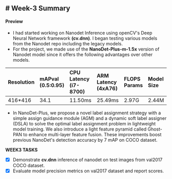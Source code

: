 ## # Week-3 Summary

#### Preview
- I had started working on Nanodet Inference using openCV's Deep Neural Network framework <b>(cv.dnn)</b>. I began testing various models from the Nanodet repo including the legacy models. 
- For the project, we made use of the <b>NanoDet-Plus-m-1.5x</b> version of Nanodet model since it offers the following advantages over other models.

| Resolution | mAPval (0.5:0.95) | CPU Latency (i7-8700) | ARM Latency (4xA76) | FLOPS	Params | Model Size |
|:-----------|:------------------|:----------------------|:--------------------|:--------------|:-----------|
| 416*416 | 34.1 | 11.50ms |	25.49ms | 2.97G |	2.44M	| 4.7MB(FP16) & 2.3MB(INT8) |
	
- In NanoDet-Plus, we propose a novel label assignment strategy with a simple assign guidance module (AGM) and a dynamic soft label assigner (DSLA) to solve the optimal label assignment problem in lightweight model training. We also introduce a light feature pyramid called Ghost-PAN to enhance multi-layer feature fusion. These improvements boost previous NanoDet's detection accuracy by 7 mAP on COCO dataset. 

<b>WEEK3 TASKS</b>
- [x] Demonstrate <b>cv.dnn</b> inference of nanodet on test images from val2017 COCO dataset.
- [x] Evaluate model precision metrics on val2017 dataset and report scores. 
